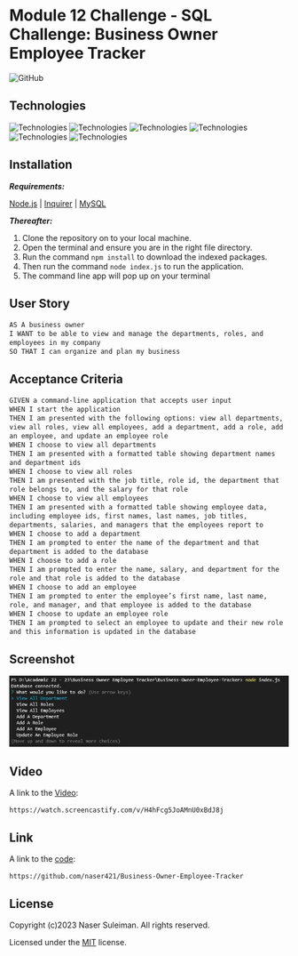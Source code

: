 # Module 12 Challenge - SQL Challenge: Business Owner Employee Tracker

![GitHub](https://img.shields.io/github/license/naser421/Business-Owner-Employee-Tracker)

## Technologies
![Technologies](https://img.shields.io/badge/-Git-F05032?logo=Git&logoColor=white)
![Technologies](https://img.shields.io/badge/-JavaScript-007396?logo=JavaScript&logoColor=white)
![Technologies](https://img.shields.io/badge/-Node.js-339933?logo=Node.js&logoColor=white)
![Technologies](https://img.shields.io/badge/-npm-CB3837?logo=npm&logoColor=white)
![Technologies](https://img.shields.io/badge/-MySQL-4479A1?logo=MySQL&logoColor=white)
![Technologies](https://img.shields.io/badge/-Inquirer-000000?logo=&logoColor=white)


## Installation
***Requirements:***

[Node.js](https://nodejs.org/en/) | [Inquirer](https://www.npmjs.com/package/inquirer) | [MySQL](https://www.npmjs.com/package/mysql2)

***Thereafter:***
1. Clone the repository on to your local machine.
2. Open the terminal and ensure you are in the right file directory.
3. Run the command ```npm install``` to download the indexed packages.
4. Then run the command ```node index.js``` to run the application.
5. The command line app will pop up on your terminal

## User Story
```
AS A business owner
I WANT to be able to view and manage the departments, roles, and employees in my company
SO THAT I can organize and plan my business
```

## Acceptance Criteria
```
GIVEN a command-line application that accepts user input
WHEN I start the application
THEN I am presented with the following options: view all departments, view all roles, view all employees, add a department, add a role, add an employee, and update an employee role
WHEN I choose to view all departments
THEN I am presented with a formatted table showing department names and department ids
WHEN I choose to view all roles
THEN I am presented with the job title, role id, the department that role belongs to, and the salary for that role
WHEN I choose to view all employees
THEN I am presented with a formatted table showing employee data, including employee ids, first names, last names, job titles, departments, salaries, and managers that the employees report to
WHEN I choose to add a department
THEN I am prompted to enter the name of the department and that department is added to the database
WHEN I choose to add a role
THEN I am prompted to enter the name, salary, and department for the role and that role is added to the database
WHEN I choose to add an employee
THEN I am prompted to enter the employee’s first name, last name, role, and manager, and that employee is added to the database
WHEN I choose to update an employee role
THEN I am prompted to select an employee to update and their new role and this information is updated in the database
```

## Screenshot
![Command Line](./assets/images/App_Invoke.JPG)

## Video
A link to the [Video](https://watch.screencastify.com/v/H4hFcg5JoAMnU0xBdJ8j):
```
https://watch.screencastify.com/v/H4hFcg5JoAMnU0xBdJ8j
```

## Link
A link to the [code](https://github.com/naser421/Business-Owner-Employee-Tracker):
```
https://github.com/naser421/Business-Owner-Employee-Tracker
```

## License
  Copyright (c)2023 Naser Suleiman. All rights reserved.
  
  Licensed under the [MIT](LICENSE) license.